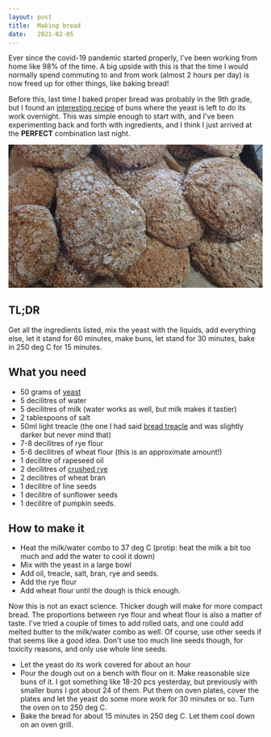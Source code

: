 ```yaml
---
layout: post
title:  Making bread
date:   2021-02-05
---
```


Ever since the covid-19 pandemic started properly, I've been working from home
like 98% of the time. A big upside with this is that the time I would normally
spend commuting to and from work (almost 2 hours per day) is now freed up for
other things, like baking bread!

Before this, last time I baked proper bread was probably in the 9th grade, but I
found an [interesting
recipe](https://bakamedcc.blogg.se/2019/october/kalljasta-frukostfrallor.html)
of buns where the yeast is left to do its work overnight. This was simple enough
to start with, and I've been experimenting back and forth with ingredients, and
I think I just arrived at the **PERFECT** combination last night.

![Delicious bread](/assets/bread.jpg)

## TL;DR
Get all the ingredients listed, mix the yeast with the liquids, add everything
else, let it stand for 60 minutes, make buns, let stand for 30 minutes, bake in
250 deg C for 15 minutes.

## What you need
- 50 grams of [yeast](https://www.kronjast.se/produkter/kronjast-matbrod/)
- 5 decilitres of water
- 5 decilitres of milk (water works as well, but milk makes it tastier)
- 2 tablespoons of salt
- 50ml light treacle (the one I had said [bread
  treacle](https://www.dansukker.se/se/produkter/alla-produkter/brodsirap) and
  was slightly darker but never mind that)
- 7-8 decilitres of rye flour
- 5-6 decilitres of wheat flour (this is an approximate amount!)
- 1 decilitre of rapeseed oil
- 2 decilitres of [crushed rye](https://www.kungsornen.se/produkter/ragkross-500g/)
- 2 decilitres of wheat bran
- 1 decilitre of line seeds
- 1 decilitre of sunflower seeds
- 1 decilitre of pumpkin seeds.

## How to make it
- Heat the milk/water combo to 37 deg C (protip: heat the milk a bit too much
  and add the water to cool it down)
- Mix with the yeast in a large bowl
- Add oil, treacle, salt, bran, rye and seeds.
- Add the rye flour
- Add wheat flour until the dough is thick enough.

Now this is not an exact science. Thicker dough will make for more compact
bread. The proportions between rye flour and wheat flour is also a matter of
taste. I've tried a couple of times to add rolled oats, and one could add melted
butter to the milk/water combo as well. Of course, use other seeds if that seems
like a good idea. Don't use too much line seeds though, for toxicity reasons,
and only use whole line seeds.

- Let the yeast do its work covered for about an hour
- Pour the dough out on a bench with flour on it. Make reasonable size buns of
  it. I got something like 18-20 pcs yesterday, but previously with smaller buns
  I got about 24 of them. Put them on oven plates, cover the plates and let the
  yeast do some more work for 30 minutes or so. Turn the oven on to 250 deg C.
- Bake the bread for about 15 minutes in 250 deg C. Let them cool down on an
  oven grill.
